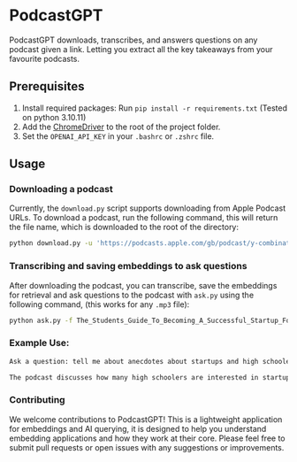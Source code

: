 # PodcastGPT

PodcastGPT downloads, transcribes, and answers questions on any podcast given a link. Letting you extract all the key takeaways from your favourite podcasts.

## Prerequisites

1. Install required packages: Run `pip install -r requirements.txt` (Tested on python 3.10.11)
2. Add the [ChromeDriver](https://chromedriver.chromium.org/downloads) to the root of the project folder.
3. Set the `OPENAI_API_KEY` in your `.bashrc` or `.zshrc` file.

## Usage

### Downloading a podcast

Currently, the `download.py` script supports downloading from Apple Podcast URLs. To download a podcast, run the following command, this will return the file name, which is downloaded to the root of the directory:

```bash
python download.py -u 'https://podcasts.apple.com/gb/podcast/y-combinator/id1236907421?i=1000610561547'
```

### Transcribing and saving embeddings to ask questions

After downloading the podcast, you can transcribe, save the embeddings for retrieval and ask questions to the podcast with `ask.py` using the following command, (this works for any `.mp3` file):

```bash
python ask.py -f The_Students_Guide_To_Becoming_A_Successful_Startup_Founder.mp3
```

### Example Use:

```bash
Ask a question: tell me about anecdotes about startups and high schoolers

The podcast discusses how many high schoolers are interested in startups and the tech world, and how some even anonymously participate in startups on Discord. The hosts encourage high schoolers to learn skills like coding, design, and launching products, and to be honest with themselves and others. They also emphasize the importance of playing the long game and being patient in pursuing their dreams. The hosts give examples of successful people who started pursuing their dreams in high school, such as the creators of a music recommendation plugin for Winamp. They also share personal anecdotes about their own experiences with startups and the importance of honesty in the industry.
```

### Contributing

We welcome contributions to PodcastGPT! This is a lightweight application for embeddings and AI querying, it is designed to help you understand embedding applications and how they work at their core. Please feel free to submit pull requests or open issues with any suggestions or improvements.
